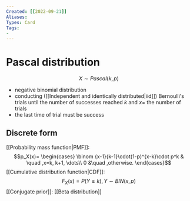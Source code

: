 ```yaml
---
Created: [[2022-09-21]]
Aliases: 
Types: Card
Tags: 
- 
---
```

# Pascal distribution
$$X\sim Pascal(k,p)$$
- negative binomial distribution
- conducting ([[Independent and identically distributed|iid]]) Bernoulli's trials until the number of successes reached $k$ and $x=$ the number of trials
- the last time of trial must be success
## Discrete form
[[Probability mass function|PMF]]: 
$$p_X(x)=
\begin{cases}
\binom {x-1}{k-1}\cdot(1-p)^{x-k}\cdot p^k & \quad ,x=k, k+1, \dots\\
0 &\quad ,otherwise.
\end{cases}$$
[[Cumulative distribution function|CDF]]: 
$$F_X(x)=P(Y\geq k), Y\sim BIN(x, p)$$
[[Conjugate prior]]: 
[[Beta distribution]]
